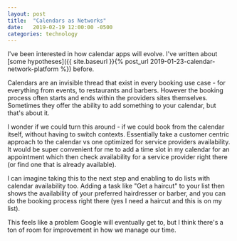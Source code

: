 ```yaml
---
layout: post
title:  "Calendars as Networks"
date:   2019-02-19 12:00:00 -0500
categories: technology
---
```


I've been interested in how calendar apps will evolve. I've written about [some hypotheses]({{ site.baseurl }}{% post_url 2019-01-23-calendar-network-platform %}) before. 

Calendars are an invisible thread that exist in every booking use case - for everything from events, to restaurants and barbers. However the booking process often starts and ends within the providers sites themselves. Sometimes they offer the ability to add something to your calendar, but that's about it. 

I wonder if we could turn this around - if we could book from the calendar itself, without  having to switch contexts. Essentially take a customer centric approach to the calendar vs one optimized for service providers availability. It would be super convenient for me to add a time slot in my calendar for an appointment which then check availability for a service provider right there (or find one that is already available).

I can imagine taking this to the next step and enabling to do lists  with calendar availability too. Adding a task like "Get a haircut" to your list  then shows the availability of your preferred hairdresser or barber, and you can do the booking process right there (yes I need a haircut and this is on my list). 

This feels like a problem Google will eventually get to, but I think there's a ton of room for improvement in how we manage our time. 